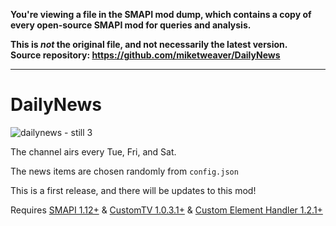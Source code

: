 **You're viewing a file in the SMAPI mod dump, which contains a copy of every open-source SMAPI mod
for queries and analysis.**

**This is _not_ the original file, and not necessarily the latest version.**  
**Source repository: https://github.com/miketweaver/DailyNews**

----

# DailyNews

![dailynews - still 3](https://cloud.githubusercontent.com/assets/5581855/25777459/443cd26e-329b-11e7-9b9f-d78496c194e3.png)


The channel airs every Tue, Fri, and Sat. 

The news items are chosen randomly from `config.json`

This is a first release, and there will be updates to this mod!

Requires [SMAPI 1.12+](https://github.com/Pathoschild/SMAPI/releases) & [CustomTV 1.0.3.1+](http://www.nexusmods.com/stardewvalley/mods/1139/) & [Custom Element Handler 1.2.1+](http://www.nexusmods.com/stardewvalley/mods/1068/)
